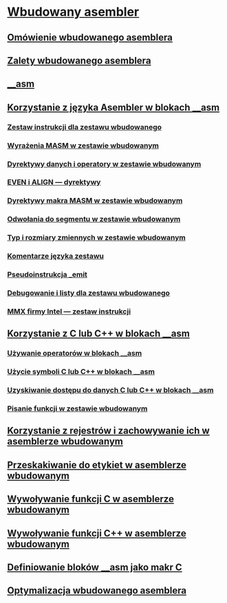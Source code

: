 # [Wbudowany asembler](inline-assembler.md)
## [Omówienie wbudowanego asemblera](inline-assembler-overview.md)
## [Zalety wbudowanego asemblera](advantages-of-inline-assembly.md)
## [__asm](asm.md)
## [Korzystanie z języka Asembler w blokach __asm](using-assembly-language-in-asm-blocks.md)
### [Zestaw instrukcji dla zestawu wbudowanego](instruction-set-for-inline-assembly.md)
### [Wyrażenia MASM w zestawie wbudowanym](masm-expressions-in-inline-assembly.md)
### [Dyrektywy danych i operatory w zestawie wbudowanym](data-directives-and-operators-in-inline-assembly.md)
### [EVEN i ALIGN — dyrektywy](even-and-align-directives.md)
### [Dyrektywy makra MASM w zestawie wbudowanym](masm-macro-directives-in-inline-assembly.md)
### [Odwołania do segmentu w zestawie wbudowanym](segment-references-in-inline-assembly.md)
### [Typ i rozmiary zmiennych w zestawie wbudowanym](type-and-variable-sizes-in-inline-assembly.md)
### [Komentarze języka zestawu](assembly-language-comments.md)
### [Pseudoinstrukcja _emit](emit-pseudoinstruction.md)
### [Debugowanie i listy dla zestawu wbudowanego](debugging-and-listings-for-inline-assembly.md)
### [MMX firmy Intel — zestaw instrukcji](intel-s-mmx-instruction-set.md)
## [Korzystanie z C lub C++ w blokach __asm](using-c-or-cpp-in-asm-blocks.md)
### [Używanie operatorów w blokach __asm](using-operators-in-asm-blocks.md)
### [Użycie symboli C lub C++ w blokach __asm](using-c-or-cpp-symbols-in-asm-blocks.md)
### [Uzyskiwanie dostępu do danych C lub C++ w blokach __asm](accessing-c-or-cpp-data-in-asm-blocks.md)
### [Pisanie funkcji w zestawie wbudowanym](writing-functions-with-inline-assembly.md)
## [Korzystanie z rejestrów i zachowywanie ich w asemblerze wbudowanym](using-and-preserving-registers-in-inline-assembly.md)
## [Przeskakiwanie do etykiet w asemblerze wbudowanym](jumping-to-labels-in-inline-assembly.md)
## [Wywoływanie funkcji C w asemblerze wbudowanym](calling-c-functions-in-inline-assembly.md)
## [Wywoływanie funkcji C++ w asemblerze wbudowanym](calling-cpp-functions-in-inline-assembly.md)
## [Definiowanie bloków __asm jako makr C](defining-asm-blocks-as-c-macros.md)
## [Optymalizacja wbudowanego asemblera](optimizing-inline-assembly.md)
